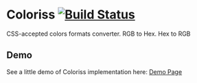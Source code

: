 # Coloriss [![Build Status](https://travis-ci.org/tbzr/coloriss.png)](https://travis-ci.org/tbzr/coloriss)

CSS-accepted colors formats converter. RGB to Hex. Hex to RGB

## Demo
See a little demo of Coloriss implementation here: [Demo Page](http://tbzr.github.io/coloriss)